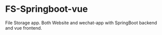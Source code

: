 # FS-Springboot-vue
File Storage app.  Both Website and wechat-app with SpringBoot backend and vue frontend.
